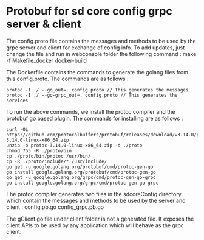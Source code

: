 <!--
SPDX-License-Identifier: Apache-2.0
Copyright 2021-present Open Networking Foundation
-->

# Protobuf for sd core config grpc server & client

The config.proto file contains the messages and methods to be used by the
grpc server and client for exchange of config info.
To add updates, just change the file and run in webconsole folder the following
command : 
    make -f Makefile_docker docker-build

The Dockerfile contains the commands to generate the golang files from this config.proto. 
The commands are as follows : 

    protoc -I ./ --go_out=. config.proto // This generates the messages
    protoc -I ./ --go-grpc_out=. config.proto // This generates the services

To run the above commands, we install the protoc compiler and the protobuf go
based plugin. The commands for installing are as follows : 

    curl -OL https://github.com/protocolbuffers/protobuf/releases/download/v3.14.0/protoc-3.14.0-linux-x86_64.zip
    unzip -o protoc-3.14.0-linux-x86_64.zip -d ./proto 
    chmod 755 -R ./proto/bin
    cp ./proto/bin/protoc /usr/bin/
    cp -R ./proto/include/* /usr/include/
    go get -u google.golang.org/protobuf/cmd/protoc-gen-go
    go install google.golang.org/protobuf/cmd/protoc-gen-go
    go get -u google.golang.org/grpc/cmd/protoc-gen-go-grpc
    go install google.golang.org/grpc/cmd/protoc-gen-go-grpc

The protoc compiler generates two files in the sdcoreConfig directory which
contain the messages and methods to be used by the server and client :
    config.pb.go
    config_grpc.pb.go

The gClient.go file under client folder is not a generated file. It exposes the
client APIs to be used by any application which will behave as the grpc client. 
